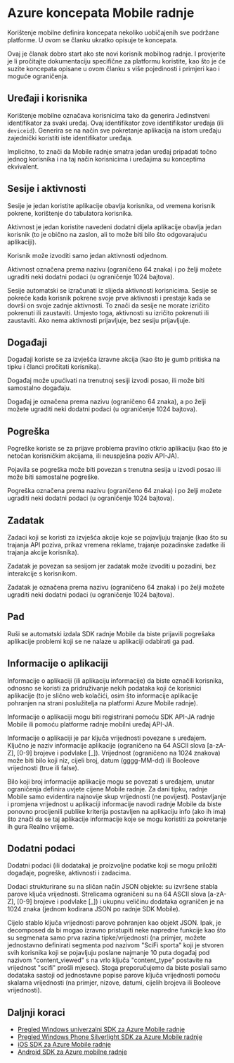 <properties
    pageTitle="Radnje Mobile koncepata | Microsoft Azure"
    description="Azure koncepata Mobile radnje"
    services="mobile-engagement"
    documentationCenter="mobile"
    authors="piyushjo"
    manager="dwrede"
    editor="" />

<tags
    ms.service="mobile-engagement"
    ms.workload="mobile"
    ms.tgt_pltfrm="mobile-android"
    ms.devlang="na"
    ms.topic="get-started-article"
    ms.date="08/19/2016"
    ms.author="piyushjo" />

# <a name="azure-mobile-engagement-concepts"></a>Azure koncepata Mobile radnje

Korištenje mobilne definira koncepata nekoliko uobičajenih sve podržane platforme. U ovom se članku ukratko opisuje te koncepata.

Ovaj je članak dobro start ako ste novi korisnik mobilnog radnje. I provjerite je li pročitajte dokumentaciju specifične za platformu koristite, kao što je će suzite koncepata opisane u ovom članku s više pojedinosti i primjeri kao i moguće ograničenja.

## <a name="devices-and-users"></a>Uređaji i korisnika
Korištenje mobilne označava korisnicima tako da generira Jedinstveni identifikator za svaki uređaj. Ovaj identifikator zove identifikator uređaja (ili `deviceid`). Generira se na način sve pokretanje aplikacija na istom uređaju zajednički koristiti iste identifikator uređaja.

Implicitno, to znači da Mobile radnje smatra jedan uređaj pripadati točno jednog korisnika i na taj način korisnicima i uređajima su konceptima ekvivalent.

## <a name="sessions-and-activities"></a>Sesije i aktivnosti
Sesije je jedan koristite aplikacije obavlja korisnika, od vremena korisnik pokrene, korištenje do tabulatora korisnika.

Aktivnost je jedan koristite navedeni dodatni dijela aplikacije obavlja jedan korisnik (to je obično na zaslon, ali to može biti bilo što odgovarajuću aplikaciji).

Korisnik može izvoditi samo jedan aktivnosti odjednom.

Aktivnost označena prema nazivu (ograničeno 64 znaka) i po želji možete ugraditi neki dodatni podaci (u ograničenje 1024 bajtova).

Sesije automatski se izračunati iz slijeda aktivnosti korisnicima. Sesije se pokreće kada korisnik pokrene svoje prve aktivnosti i prestaje kada se dovrši on svoje zadnje aktivnosti. To znači da sesije ne morate izričito pokrenuti ili zaustaviti. Umjesto toga, aktivnosti su izričito pokrenuti ili zaustaviti. Ako nema aktivnosti prijavljuje, bez sesiju prijavljuje.

## <a name="events"></a>Događaji
Događaji koriste se za izvješća izravne akcija (kao što je gumb pritiska na tipku i članci pročitati korisnika).

Događaj može upućivati na trenutnoj sesiji izvodi posao, ili može biti samostalno događaju.

Događaj je označena prema nazivu (ograničeno 64 znaka), a po želji možete ugraditi neki dodatni podaci (u ograničenje 1024 bajtova).

## <a name="error"></a>Pogreška
Pogreške koriste se za prijave problema pravilno otkrio aplikaciju (kao što je netočan korisničkim akcijama, ili neuspješna poziv API-JA).

Pojavila se pogreška može biti povezan s trenutna sesija u izvodi posao ili može biti samostalne pogreške.

Pogreška označena prema nazivu (ograničeno 64 znaka) i po želji možete ugraditi neki dodatni podaci (u ograničenje 1024 bajtova).

## <a name="job"></a>Zadatak
Zadaci koji se koristi za izvješća akcije koje se pojavljuju trajanje (kao što su trajanja API poziva, prikaz vremena reklame, trajanje pozadinske zadatke ili trajanja akcije korisnika).

Zadatak je povezan sa sesijom jer zadatak može izvoditi u pozadini, bez interakcije s korisnikom.

Zadatak je označena prema nazivu (ograničeno 64 znaka) i po želji možete ugraditi neki dodatni podaci (u ograničenje 1024 bajtova).

## <a name="crash"></a>Pad
Ruši se automatski izdala SDK radnje Mobile da biste prijavili pogrešaka aplikacije problemi koji se ne nalaze u aplikaciji odabirati ga pad.

## <a name="application-information"></a>Informacije o aplikaciji
Informacije o aplikaciji (ili aplikaciju informacije) da biste označili korisnika, odnosno se koristi za pridruživanje nekih podataka koji će korisnici aplikacije (to je slično web kolačići, osim što informacije aplikacije pohranjen na strani poslužitelja na platformi Azure Mobile radnje).

Informacije o aplikaciji mogu biti registrirani pomoću SDK API-JA radnje Mobile ili pomoću platforme radnje mobilni uređaj API-JA.

Informacije o aplikaciji je par ključa vrijednosti povezane s uređajem. Ključno je naziv informacije aplikacije (ograničeno na 64 ASCII slova [a-zA-Z], [0-9] brojeve i podvlake [_]). Vrijednost (ograničeno na 1024 znakova) može biti bilo koji niz, cijeli broj, datum (gggg-MM-dd) ili Booleove vrijednosti (true ili false).

Bilo koji broj informacije aplikacije mogu se povezati s uređajem, unutar ograničenja definira uvjete cijene Mobile radnje. Za dani tipku, radnje Mobile samo evidentira najnovije skup vrijednosti (ne povijest). Postavljanje i promjena vrijednost u aplikaciji informacije navodi radnje Mobile da biste ponovno procijenili publike kriterija postavljen na aplikaciju info (ako ih ima) što znači da se taj aplikacije informacije koje se mogu koristiti za pokretanje ih gura Realno vrijeme.

## <a name="extra-data"></a>Dodatni podaci
Dodatni podaci (ili dodataka) je proizvoljne podatke koji se mogu priložiti događaje, pogreške, aktivnosti i zadacima.

Dodaci strukturirane su na sličan način JSON objekte: su izvršene stabla parove ključa vrijednosti. Strelicama ograničeni su na 64 ASCII slova [a-zA-Z], [0-9] brojeve i podvlake [_]) i ukupnu veličinu dodataka ograničen je na 1024 znaka (jednom kodirana JSON po radnje SDK Mobile).

Cijelo stablo ključa vrijednosti parove pohranjen kao objekt JSON. Ipak, je decomposed da bi mogao izravno pristupiti neke napredne funkcije kao što su segmenata samo prva razina tipke/vrijednosti (na primjer, možete jednostavno definirati segmenta pod nazivom "SciFi sporta" koji je stvoren svih korisnika koji se pojavljuju poslane najmanje 10 puta događaj pod nazivom "content_viewed" s na vrlo ključa "content_type" postavite na vrijednost "scifi" prošli mjesec). Stoga preporučujemo da biste poslali samo dodataka sastoji od jednostavne popise parove ključa vrijednosti pomoću skalarna vrijednosti (na primjer, nizove, datumi, cijelih brojeva ili Booleove vrijednosti).

## <a name="next-steps"></a>Daljnji koraci

- [Pregled Windows univerzalni SDK za Azure Mobile radnje](mobile-engagement-windows-store-sdk-overview.md)
- [Pregled Windows Phone Silverlight SDK za Azure Mobile radnje](mobile-engagement-windows-phone-sdk-overview.md)
- [iOS SDK za Azure Mobile radnje](mobile-engagement-ios-sdk-overview.md)
- [Android SDK za Azure mobilne radnje](mobile-engagement-android-sdk-overview.md)
